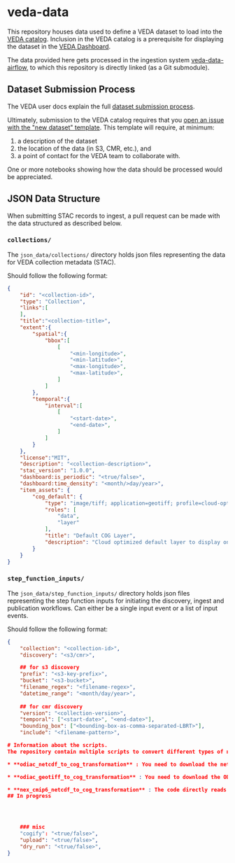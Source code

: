 # veda-data

This repository houses data used to define a VEDA dataset to load into the [VEDA catalog](https://nasa-impact.github.io/veda-docs/services/apis.html). Inclusion in the VEDA catalog is a prerequisite for displaying the dataset in the [VEDA Dashboard](https://www.earthdata.nasa.gov/dashboard/).

The data provided here gets processed in the ingestion system [veda-data-airflow](https://github.com/NASA-IMPACT/veda-data-airflow), to which this repository is directly linked (as a Git submodule).


## Dataset Submission Process

The VEDA user docs explain the full [dataset submission process](https://nasa-impact.github.io/veda-docs/contributing/dataset-ingestion/).

Ultimately, submission to the VEDA catalog requires that you [open an issue with the "new dataset" template](https://github.com/NASA-IMPACT/veda-data/issues/new?assignees=&labels=dataset&projects=&template=new-dataset.yaml&title=New+Dataset%3A+%3Cdataset+title%3E). This template will require, at minimum:

1. a description of the dataset
2. the location of the data (in S3, CMR, etc.), and 
3. a point of contact for the VEDA team to collaborate with. 

One or more notebooks showing how the data should be processed would be appreciated.


## JSON Data Structure

When submitting STAC records to ingest, a pull request can be made with the data structured as described below. 

### `collections/`

The `json_data/collections/` directory holds json files representing the data for VEDA collection metadata (STAC).

Should follow the following format:

```json
{
    "id": "<collection-id>",
    "type": "Collection",
    "links":[
    ],
    "title":"<collection-title>",
    "extent":{
        "spatial":{
            "bbox":[
                [
                    "<min-longitude>",
                    "<min-latitude>",
                    "<max-longitude>",
                    "<max-latitude>",
                ]
            ]
        },
        "temporal":{
            "interval":[
                [
                    "<start-date>",
                    "<end-date>",
                ]
            ]
        }
    },
    "license":"MIT",
    "description": "<collection-description>",
    "stac_version": "1.0.0",
    "dashboard:is_periodic": "<true/false>",
    "dashboard:time_density": "<month/>day/year>",
    "item_assets": {
        "cog_default": {
            "type": "image/tiff; application=geotiff; profile=cloud-optimized",
            "roles": [
                "data",
                "layer"
            ],
            "title": "Default COG Layer",
            "description": "Cloud optimized default layer to display on map"
        }
    }
}

```

### `step_function_inputs/`

The `json_data/step_function_inputs/` directory holds json files representing the step function inputs for initiating the discovery, ingest and publication workflows.
Can either be a single input event or a list of input events.

Should follow the following format:

```json
{
    "collection": "<collection-id>",
    "discovery": "<s3/cmr>",

    ## for s3 discovery
    "prefix": "<s3-key-prefix>",
    "bucket": "<s3-bucket>",
    "filename_regex": "<filename-regex>",
    "datetime_range": "<month/day/year>",
    
    ## for cmr discovery
    "version": "<collection-version>",
    "temporal": ["<start-date>", "<end-date>"],
    "bounding_box": ["<bounding-box-as-comma-separated-LBRT>"],
    "include": "<filename-pattern>",    

# Information about the scripts.
The repository contain multiple scripts to convert different types of netCDF or geotiff files to COGs. Below is the information about the scripts present in the repo:

* **odiac_netcdf_to_cog_transformation** : You need to download the netcdf ODIAC dataset from  https://db.cger.nies.go.jp/dataset/ODIAC/DL_odiac2022.html . Once downloaded, we can use this script to convert the raw netCDFs into COGs. For tracking purposes, this script also creates a csv file which contains the names of the all the files that have been transformed from the given dataset. A JSON file is also created which contains the metadata from the dataset.

* **odiac_geotiff_to_cog_transformation** : You need to download the ODIAC dataset from  https://db.cger.nies.go.jp/dataset/ODIAC/DL_odiac2022.html . Once downloaded, we can use this script to convert the geotiffs into COGs. For tracking purposes, this script also creates a csv file which contains the names of the all the files that have been transformed from the given dataset. The dataset does not provide any meaningful metadata that could be stored into a json file.

* **nex_cmip6_netcdf_to_cog_transformation** : The code directly reads the CMIP6 netcdf files from the NEX bucket and transforms them into COGs. The transformed COGs are then stored into the bucket specified in the code (for now it is cmip6-staging in the covid response AWS account). The code also allows us to keep a track of files that have been converted by storing their names in a .csv file which is then cross checked with the csv file that is present in the NEX bucket. Only the files which have not been previously transformed are read from the bucket and transformed when we run the code.
## In progress




    ### misc
    "cogify": "<true/false>",
    "upload": "<true/false>",
    "dry_run": "<true/false>",
}
```